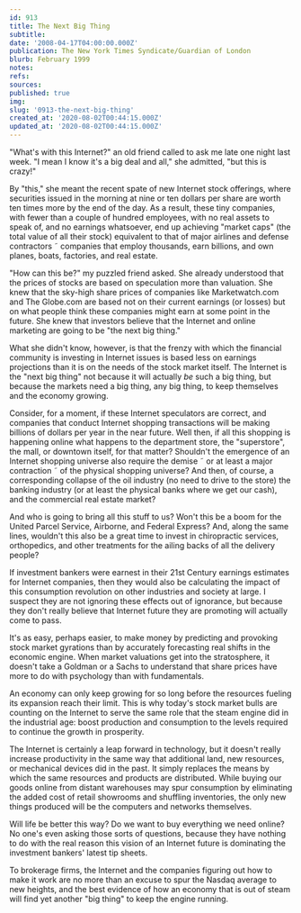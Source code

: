 ```yaml
---
id: 913
title: The Next Big Thing
subtitle: 
date: '2008-04-17T04:00:00.000Z'
publication: The New York Times Syndicate/Guardian of London
blurb: February 1999
notes: 
refs: 
sources: 
published: true
img: 
slug: '0913-the-next-big-thing'
created_at: '2020-08-02T00:44:15.000Z'
updated_at: '2020-08-02T00:44:15.000Z'
---
```

"What's with this Internet?" an old friend called to ask me late one night last week. "I mean I know it's a big deal and all," she admitted, "but this is crazy!"

By "this," she meant the recent spate of new Internet stock offerings, where securities issued in the morning at nine or ten dollars per share are worth ten times more by the end of the day. As a result, these tiny companies, with fewer than a couple of hundred employees, with no real assets to speak of, and no earnings whatsoever, end up achieving "market caps" (the total value of all their stock) equivalent to that of major airlines and defense contractors ˜ companies that employ thousands, earn billions, and own planes, boats, factories, and real estate.

"How can this be?" my puzzled friend asked. She already understood that the prices of stocks are based on speculation more than valuation. She knew that the sky-high share prices of companies like Marketwatch.com and The Globe.com are based not on their current earnings (or losses) but on what people think these companies might earn at some point in the future. She knew that investors believe that the Internet and online marketing are going to be "the next big thing."

What she didn't know, however, is that the frenzy with which the financial community is investing in Internet issues is based less on earnings projections than it is on the needs of the stock market itself. The Internet is the "next big thing" not because it will actually *be* such a big thing, but because the markets need a big thing, any big thing, to keep themselves and the economy growing.

Consider, for a moment, if these Internet speculators are correct, and companies that conduct Internet shopping transactions will be making billions of dollars per year in the near future. Well then, if all this shopping is happening online what happens to the department store, the "superstore", the mall, or downtown itself, for that matter? Shouldn't the emergence of an Internet shopping universe also require the demise ˜ or at least a major contraction ˜ of the physical shopping universe? And then, of course, a corresponding collapse of the oil industry (no need to drive to the store) the banking industry (or at least the physical banks where we get our cash), and the commercial real estate market?

And who is going to bring all this stuff to us? Won't this be a boom for the United Parcel Service, Airborne, and Federal Express? And, along the same lines, wouldn't this also be a great time to invest in chiropractic services, orthopedics, and other treatments for the ailing backs of all the delivery people?

If investment bankers were earnest in their 21st Century earnings estimates for Internet companies, then they would also be calculating the impact of this consumption revolution on other industries and society at large. I suspect they are not ignoring these effects out of ignorance, but because they don't really believe that Internet future they are promoting will actually come to pass.

It's as easy, perhaps easier, to make money by predicting and provoking stock market gyrations than by accurately forecasting real shifts in the economic engine. When market valuations get into the stratosphere, it doesn't take a Goldman or a Sachs to understand that share prices have more to do with psychology than with fundamentals.

An economy can only keep growing for so long before the resources fueling its expansion reach their limit. This is why today's stock market bulls are counting on the Internet to serve the same role that the steam engine did in the industrial age: boost production and consumption to the levels required to continue the growth in prosperity.

The Internet is certainly a leap forward in technology, but it doesn't really increase productivity in the same way that additional land, new resources, or mechanical devices did in the past. It simply replaces the means by which the same resources and products are distributed. While buying our goods online from distant warehouses may spur consumption by eliminating the added cost of retail showrooms and shuffling inventories, the only new things produced will be the computers and networks themselves.

Will life be better this way? Do we want to buy everything we need online? No one's even asking those sorts of questions, because they have nothing to do with the real reason this vision of an Internet future is dominating the investment bankers' latest tip sheets.

To brokerage firms, the Internet and the companies figuring out how to make it work are no more than an excuse to spur the Nasdaq average to new heights, and the best evidence of how an economy that is out of steam will find yet another "big thing" to keep the engine running.
